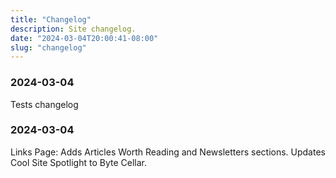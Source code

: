 ```yaml
---
title: "Changelog"
description: Site changelog.
date: "2024-03-04T20:00:41-08:00"
slug: "changelog"
---
```


### 2024-03-04

Tests changelog

### 2024-03-04

Links Page: Adds Articles Worth Reading and Newsletters sections. Updates Cool Site Spotlight to Byte Cellar.
